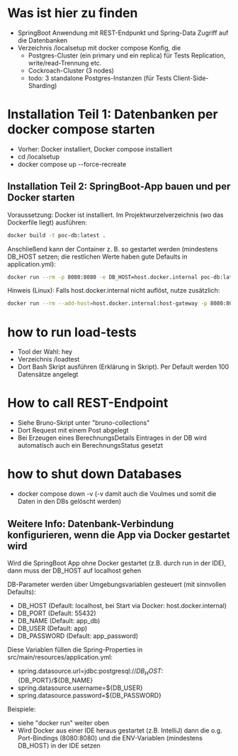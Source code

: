 # Was ist hier zu finden
- SpringBoot Anwendung mit REST-Endpunkt und Spring-Data Zugriff auf die Datenbanken
- Verzeichnis /localsetup mit docker compose Konfig, die
  - Postgres-Cluster (ein primary und ein replica) für Tests Replication, write/read-Trennung etc.
  - Cockroach-Cluster (3 nodes)
  - todo: 3 standalone Postgres-Instanzen (für Tests Client-Side-Sharding)

# Installation Teil 1: Datenbanken per docker compose starten
- Vorher: Docker installiert, Docker compose installiert
- cd /localsetup
- docker compose up --force-recreate

## Installation Teil 2: SpringBoot-App bauen und per Docker starten
Voraussetzung: Docker ist installiert. Im Projektwurzelverzeichnis (wo das Dockerfile liegt) ausführen:

```bash
docker build -t poc-db:latest .
```

Anschließend kann der Container z. B. so gestartet werden (mindestens DB_HOST setzen; die restlichen Werte haben gute Defaults in application.yml):

```bash
docker run --rm -p 8080:8080 -e DB_HOST=host.docker.internal poc-db:latest
```

Hinweis (Linux): Falls host.docker.internal nicht auflöst, nutze zusätzlich:

```bash
docker run --rm --add-host=host.docker.internal:host-gateway -p 8080:8080 -e DB_HOST=host.docker.internal poc-db:latest
```

# how to run load-tests
- Tool der Wahl: hey
- Verzeichnis /loadtest
- Dort Bash Skript ausführen (Erklärung in Skript). Per Default werden 100 Datensätze angelegt

# How to call REST-Endpoint
- Siehe Bruno-Skript unter "bruno-collections"
- Dort Request mit einem Post abgelegt
- Bei Erzeugen eines BerechnungsDetails Eintrages in der DB wird automatisch auch ein BerechnungsStatus gesetzt

# how to shut down Databases
- docker compose down -v (-v damit auch die Voulmes und somit die Daten in den DBs gelöscht werden)

## Weitere Info: Datenbank-Verbindung konfigurieren, wenn die App via Docker gestartet wird

Wird die SpringBoot App ohne Docker gestartet (z.B. durch run in der IDE), dann muss der DB_HOST auf localhost gehen

DB-Parameter werden über Umgebungsvariablen gesteuert (mit sinnvollen Defaults):
- DB_HOST (Default: localhost, bei Start via Docker: host.docker.internal)
- DB_PORT (Default: 55432)
- DB_NAME (Default: app_db)
- DB_USER (Default: app)
- DB_PASSWORD (Default: app_password)

Diese Variablen füllen die Spring-Properties in src/main/resources/application.yml:
- spring.datasource.url=jdbc:postgresql://${DB_HOST}:${DB_PORT}/${DB_NAME}
- spring.datasource.username=${DB_USER}
- spring.datasource.password=${DB_PASSWORD}

Beispiele:
- siehe "docker run" weiter oben
- Wird Docker aus einer IDE heraus gestartet (z.B. IntelliJ) dann die o.g. Port-Bindings (8080:8080) und die ENV-Variablen (mindestens DB_HOST) in der IDE setzen
